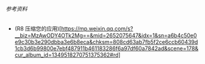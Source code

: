 ###### 参考资料
- (R8 压缩您的应用)[https://mp.weixin.qq.com/s?__biz=MzAwODY4OTk2Mg==&mid=2652075647&idx=1&sn=a6b4c50e0e9c30b3e290dbba3e6b8eca&chksm=808cd63ab7fb5f2ce6ccb60439d1cb3d6b99800e7ebf487911b461183286f6a97df60a7842ad&scene=178&cur_album_id=1349518270751375362#rd]

